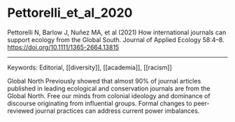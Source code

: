 # Pettorelli_et_al_2020  

Pettorelli N, Barlow J, Nuñez MA, et al (2021) How international journals can support ecology from the Global South. Journal of Applied Ecology 58:4–8. <https://doi.org/10.1111/1365-2664.13815>


---

Keywords: Editorial, [[diversity]], [[academia]], [[racism]] 

Global North	Previously showed that almost 90% of journal articles published in leading ecological and conservation journals are from the Global North. Free our minds from colonial ideology and dominance of discourse originating from influential groups. Formal changes to peer-reviewed journal practices can address current power imbalances. 
